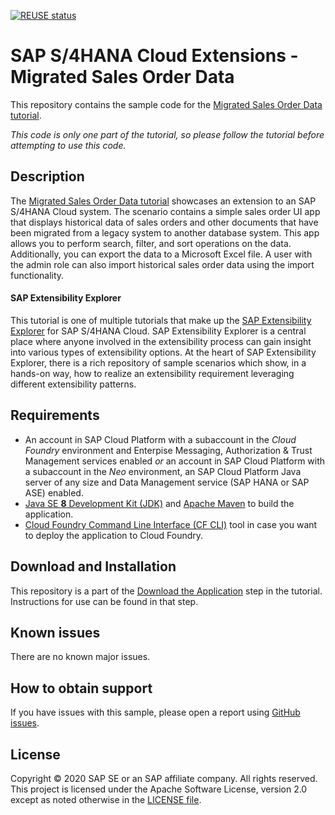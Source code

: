 [![REUSE status](https://api.reuse.software/badge/github.com/SAP-samples/s4hana-ext-migrate-historical-data)](https://api.reuse.software/info/github.com/SAP-samples/s4hana-ext-migrate-historical-data)


# SAP S/4HANA Cloud Extensions - Migrated Sales Order Data
This repository contains the sample code for the [Migrated Sales Order Data tutorial](https://tiny.cc/s4-migrate-historic-data).

*This code is only one part of the tutorial, so please follow the tutorial before attempting to use this code.*

## Description

The [Migrated Sales Order Data tutorial](https://tiny.cc/s4-migrate-historic-data) showcases an extension to an SAP S/4HANA Cloud system. The scenario contains a simple sales order UI app that displays historical data of sales orders and other documents that have been migrated from a legacy system to another database system. This app allows you to perform search, filter, and sort operations on the data. Additionally, you can export the data to a Microsoft Excel file. A user with the admin role can also import historical sales order data using the import functionality.

#### SAP Extensibility Explorer

This tutorial is one of multiple tutorials that make up the [SAP Extensibility Explorer](https://sap.com/extends4) for SAP S/4HANA Cloud.
SAP Extensibility Explorer is a central place where anyone involved in the extensibility process can gain insight into various types of extensibility options. At the heart of SAP Extensibility Explorer, there is a rich repository of sample scenarios which show, in a hands-on way, how to realize an extensibility requirement leveraging different extensibility patterns.


Requirements
-------------
- An account in SAP Cloud Platform with a subaccount in the _Cloud Foundry_ environment and Enterpise Messaging, Authorization & Trust Management services enabled _or_ an account in SAP Cloud Platform with a subaccount in the _Neo_ environment, an SAP Cloud Platform Java server of any size and Data Management service (SAP HANA or SAP ASE) enabled.
- [Java SE **8** Development Kit (JDK)](https://www.oracle.com/technetwork/java/javase/downloads/index.html) and [Apache Maven](http://maven.apache.org/download.cgi) to build the application.
- [Cloud Foundry Command Line Interface (CF CLI)](https://docs.cloudfoundry.org/cf-cli/install-go-cli.html) tool in case you want to deploy the application to Cloud Foundry.

Download and Installation
-------------
This repository is a part of the [Download the Application](https://help.sap.com/viewer/1eeef7f3c5c140b1a3b406cf357f316a/SHIP/en-US/aa4a386e18a84c9d90419f887a549204.html) step in the tutorial. Instructions for use can be found in that step.


Known issues
---------------------
There are no known major issues.

How to obtain support
---------------------
If you have issues with this sample, please open a report using [GitHub issues](https://github.com/SAP/s4hana-ext-migrate-historical-data/issues).

License
-------
Copyright © 2020 SAP SE or an SAP affiliate company. All rights reserved.
This project is licensed under the Apache Software License, version 2.0 except as noted otherwise in the [LICENSE file](LICENSES/Apache-2.0.txt).
